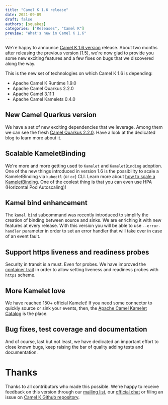 ```yaml
---
title: "Camel K 1.6 release"
date: 2021-09-09
draft: false
authors: [squakez]
categories: ["Releases", "Camel K"]
preview: "What's new in Camel K 1.6"
---
```


We're happy to announce [Camel K 1.6 version](https://github.com/apache/camel-k/releases/tag/v1.6.0) release. About two months after releasing the previous version (1.5), we're now glad to provide you some new exciting features and a few fixes on bugs that we discovered along the way.

This is the new set of technologies on which Camel K 1.6 is depending:

* Apache Camel K Runtime 1.9.0
* Apache Camel Quarkus 2.2.0
* Apache Camel 3.11.1
* Apache Camel Kamelets 0.4.0

## New Camel Quarkus version

We have a set of new exciting dependencies that we leverage. Among them we can see the fresh [Camel Quarkus 2.2.0](/blog/2021/09/camel-quarkus-release-2.2.0/). Have a look at the dedicated blog to learn more about it.

## Scalable KameletBinding

We're more and more getting used to `Kamelet` and `KameletBinding` adoption. One of the new things introduced in version 1.6 is the possibility to scale a KameletBinding via `kubectl` (or `oc`) CLI. Learn more about [how to scale a KameletBinding](/camel-k/next/scaling/binding.html). One of the coolest thing is that you can even use HPA (Horizontal Pod Autoscaling)!

## Kamel bind enhancement

The `kamel bind` subcommand was recently introduced to simplify the creation of binding between source and sinks. We are enriching it with new features at every release. With this version you will be able to use `--error-handler` parameter in order to set an error handler that will take over in case of an event fault.

## Support https liveness and readiness probes

Security in transit is a must. Even for probes. We have improved the [container trait](/camel-k/next/traits/container.html) in order to allow setting liveness and readiness probes with `https` scheme.

## More Kamelet love

We have reached 150+ official Kamelet! If you need some connector to quickly source or sink your events, then, the [Apache Camel Kamelet Catalog](/camel-kamelets/next/index.html) is the place.

## Bug fixes, test coverage and documentation

And of course, last but not least, we have dedicated an important effort to close known bugs, keep raising the bar of quality adding tests and documentation.

# Thanks

Thanks to all contributors who made this possible. We're happy to receive feedback on this version through our [mailing list](/community/mailing-list/), our [official chat](https://camel.zulipchat.com/) or filing an issue on [Camel K Github repository](https://github.com/apache/camel-k).
